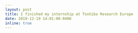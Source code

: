 ```yaml
---
layout: post
title: I finished my internship at Toshiba Research Europe
date: 2019-12-19 14:01:00-0400
inline: true
---
```

